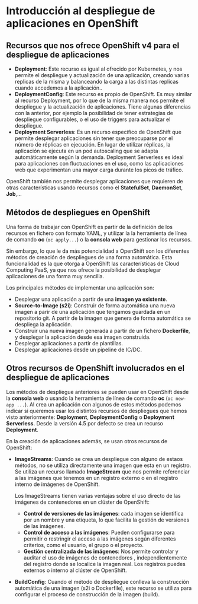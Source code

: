 # Introducción al despliegue de aplicaciones en OpenShift

## Recursos que nos ofrece OpenShift v4 para el despliegue de aplicaciones

* **Deployment**: Este recurso es igual al ofrecido por Kubernetes, y nos permite el despliegue y actualización de una aplicación, creando varias replicas de la misma y balanceando la carga a las distintas replicas cuando accedemos a la aplicación.. 
* **DeploymentConfig**: Este recurso es propio de OpenShift. Es muy similar al recurso Deployment, por lo que de la misma manera nos permite el despliegue y la actualización de aplicaciones. Tiene algunas diferencias con la anterior, por ejemplo la posibilidad de tener estrategias de despliegue configurables, o el uso de triggers para actualizar el despliegue.
* **Deployment Serverless**:  Es un recurso específico de OpenShift que permite desplegar aplicaciones sin tener que preocuparse por el número de réplicas en ejecución. En lugar de utilizar réplicas, la aplicación se ejecuta en un pod autoscaling que se adapta automáticamente según la demanda. Deployment Serverless es ideal para aplicaciones con fluctuaciones en el uso, como las aplicaciones web que experimentan una mayor carga durante los picos de tráfico.

OpenShift también nos permite desplegar aplicaciones que requieren de otras características usando recursos como el **StatefulSet**, **DaemonSet**, **Job**,...

## Métodos de despliegues en OpenShift

Una forma de trabajar con OpenShift es partir de la definición de los recursos en fichero con formato YAML, y utilizar la la herramienta de línea de comando **oc** (`oc apply...`) o la **consola web** para gestionar los recursos.

Sin embargo, lo que le da más potencialidad a OpenShift son los diferentes métodos de creación de despliegues de una forma automática. Esta funcionalidad es la que otorga a OpenShift las características de Cloud Computing PaaS, ya que nos ofrece la posibilidad de desplegar aplicaciones de una forma muy sencilla.

Los principales métodos de implementar una aplicación son:

* Desplegar una aplicación a partir de una **imagen ya existente**.
* **Source-to-Image (s2i)**: Construir de forma automática una nueva imagen a parir de una aplicación que tengamos guardada en un repositorio git. A partir de la imagen que genera de forma automática se despliega la aplicación. 
* Construir una nueva imagen generada a partir de un fichero **Dockerfile**, y desplegar la aplicación desde esa imagen construida.
* Desplegar aplicaciones a partir de plantillas.
* Desplegar aplicaciones desde un pipeline de IC/DC.

## Otros recursos de OpenShift involucrados en el despliegue de aplicaciones

Los métodos de despliegue anteriores se pueden usar en OpenShift desde la **consola web** o usando la herramienta de línea de comando **oc** (`oc new-app ...`). Al crea un aplicación con algunos de estos métodos podemos indicar si queremos usar los distintos recursos de despliegues que hemos visto anteriormente: **Deployment**, **DeploymentConfig** o **Deployment Serverless**. Desde la versión 4.5 por defecto se crea un recurso **Deployment**.

En la creación de aplicaciones además, se usan otros recursos de OpenShift:

* **ImageStreams**: Cuando se crea un despliegue con alguno de estaos métodos, no se utiliza directamente una imagen que esta en un registro. Se utiliza un recurso llamado **ImageStream** que nos permite referenciar a las imágenes que tenemos en un registro externo o en el registro interno de imágenes de OpenShift. 

    Los ImageStreams tienen varias ventajas sobre el uso directo de las imágenes de contenedores en un clúster de OpenShift:

    * **Control de versiones de las imágenes**: cada imagen se identifica por un nombre y una etiqueta, lo que facilita la gestión de versiones de las imágenes.
    * **Control de acceso a las imágenes**: Pueden configurarse para permitir o restringir el acceso a las imágenes según diferentes criterios, como el usuario, el grupo o el proyecto.
    * **Gestión centralizada de las imágenes**: Nos permite controlar y auditar el uso de imágenes de contenedores , independientemente del registro donde se localice la imagen real. Los registros puedes externos o interno al clúster de OpenShift.

* **BuildConfig**: Cuando el método de despliegue conlleva la construcción automática de una imagen (s2i o Dockerfile), este recurso se utiliza para configurar el proceso de construcción de la imagen (build).

